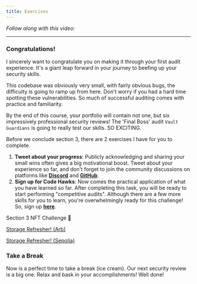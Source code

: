 ```yaml
---
title: Exercises
---
```


_Follow along with this video:_

---

### Congratulations!

I sincerely want to congratulate you on making it through your first audit experience. It's a giant leap forward in your journey to beefing up your security skills.

This codebase was obviously very small, with fairly obvious bugs, the difficulty is going to ramp up from here. Don't worry if you had a hard time spotting these vulnerabilities. So much of successful auditing comes with practice and familiarity.

By the end of this course, your portfolio will contain not one, but six impressively professional security reviews! The 'Final Boss' audit `Vault Guardians` is going to really test our skills. SO EXCITING.

Before we conclude section 3, there are 2 exercises I have for you to complete.

1. **Tweet about your progress**: Publicly acknowledging and sharing your small wins often gives a big motivational boost. Tweet about your experience so far, and don't forget to join the community discussions on platforms like [**Discord**](https://discord.gg/cyfrin) and [**GitHub**](https://github.com/Cyfrin/security-and-auditing-full-course-s23/discussions).
2. **Sign up for Code Hawks**: Now comes the practical application of what you have learned so far. After completing this task, you will be ready to start performing "competitive audits". Although there are a few more skills for you to learn, you're overwhelmingly ready for this challenge! So, sign up [**here**](https://www.codehawks.com/).

Section 3 NFT Challenge 👀

[Storage Refresher! (Arb)](https://arbiscan.io/address/0x89edc4c74810bedbd53d7da677eb420dc0154b0b)

[Storage Refresher! (Sepolia)](https://sepolia.etherscan.io/address/0xa2626be06c11211a44fb6ca324a67ebdbcd30b70)

### Take a Break

Now is a perfect time to take a break (ice cream). Our next security review is a big one. Relax and bask in your accomplishments! Well done!
